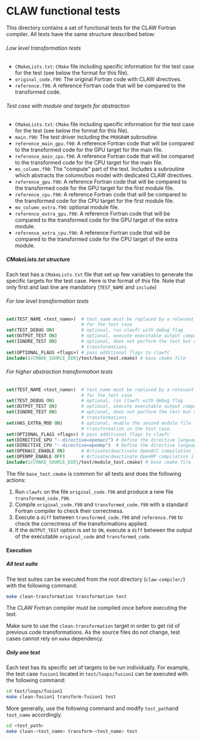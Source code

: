 # CLAW functional tests

This directory contains a set of functional tests for the CLAW Fortran compiler.
All tests have the same structure described below:

###### Low level transformation tests
* `CMakeLists.txt`: `CMake` file including specific information for the test
  case for the test (see below the format for this file).
* `original_code.f90`: The original Fortran code with CLAW directives.
* `reference.f90`: A reference Fortran code that will be compared to the
  transformed code.

###### Test case with module and targets for abstraction
* `CMakeLists.txt`: `CMake` file including specific information for the test
  case for the test (see below the format for this file).
* `main.f90`: The test driver including the `PROGRAM` subroutine.
* `reference_main_gpu.f90`: A reference Fortran code that will be compared to the
  transformed code for the GPU target for the main file.
* `reference_main_cpu.f90`: A reference Fortran code that will be compared to the
  transformed code for the CPU target for the main file.
* `mo_column.f90`: The "compute" part of the test. Includes a subroutine which
  abstracts the column/box model with dedicated CLAW directives.
* `reference_gpu.f90`: A reference Fortran code that will be compared to the
  transformed code for the GPU target for the first module file.
* `reference_cpu.f90`: A reference Fortran code that will be compared to the
  transformed code for the CPU target for the first module file.
* `mo_column_extra.f90`: optional module file.
* `reference_extra_gpu.f90`: A reference Fortran code that will be compared to
  the transformed code for the GPU target of the extra module.
* `reference_extra_cpu.f90`: A reference Fortran code that will be compared to
  the transformed code for the CPU target of the extra module.

##### CMakeLists.txt structure
Each test has a `CMakeLists.txt` file that set up few variables to generate
the specific targets for the test case. Here is the format of this file. Note
that only first and last line are mandatory (`TEST_NAME` and `include`)

###### For low level transformation tests
```cmake
set(TEST_NAME <test_name>)  # test_name must be replaced by a relevant test name
                            # for the test case
set(TEST_DEBUG ON)          # optional, run clawfc with debug flag
set(OUTPUT_TEST ON)         # optional, execute executable output comparison
set(IGNORE_TEST ON)         # optional, does not perform the test but apply
                            # transformations
set(OPTIONAL_FLAGS <flags>) # pass additional flags to clawfc
include(${CMAKE_SOURCE_DIR}/test/base_test.cmake) # base cmake file
```

###### For higher abstraction transformation tests
```cmake
set(TEST_NAME <test_name>)  # test_name must be replaced by a relevant test name
                            # for the test case
set(TEST_DEBUG ON)          # optional, run clawfc with debug flag
set(OUTPUT_TEST ON)         # optional, execute executable output comparison
set(IGNORE_TEST ON)         # optional, does not perform the test but apply
                            # transformations
set(HAS_EXTRA_MOD ON)       # optional, enable the second module file      
                            # transformation in the test case.
set(OPTIONAL_FLAGS <flags>) # pass additional flags to clawfc
set(DIRECTIVE_GPU "--directive=opemacc") # Define the directive language for GPU
set(DIRECTIVE_CPU "--directive=opemmp")  # Define the directive language for CPU
set(OPENACC_ENABLE ON)      # Activate/deactivate OpenACC compilation if available
set(OPENMP_ENABLE OFF)      # Activate/deactivate OpenMP compilation if available
include(${CMAKE_SOURCE_DIR}/test/module_test.cmake) # base cmake file
```

The file `base_test.cmake` is common for all tests and does the following
actions:

1. Run `clawfc` on the file `original_code.f90` and produce a new file
`transformed_code.f90`.
2. Compile `original_code.f90` and `transformed_code.f90` with a standard
Fortran compiler to check their correctness.
3. Execute a `diff` between `transformed_code.f90` and `reference.f90` to check
the correctness of the transformations applied.
4. If the `OUTPUT_TEST` option is set to `ON`, execute a `diff` between the
output of the executable `original_code` and `transformed_code`.

#### Execution
##### All test suite
The test suites can be executed from the root directory (`claw-compiler/`) with
the following command:

```bash
make clean-transformation transformation test
```

The CLAW Fortran compiler must be compiled once before executing the test.

Make sure to use the `clean-transformation` target in order to get rid of
previous code transformations. As the source files do not change, test cases
cannot rely on `make` dependency.

##### Only one test
Each test has its specific set of targets to be run individually. For example,
the test case `fusion1` located in `test/loops/fusion1` can be executed with the
following command:

```bash
cd test/loops/fusion1
make clean-fusion1 transform-fusion1 test
```

More generally, use the following command and modify `test_path`and `test_name`
accordingly.
```bash
cd <test_path>
make clean-<test_name> transform-<test_name> test
```
